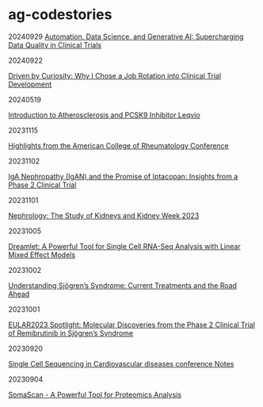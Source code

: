 # ag-codestories

20240929
[Automation, Data Science, and Generative AI: Supercharging Data Quality in Clinical Trials](./vignettes/AG012_DS_AI_Aut_clinical_trials.md)

20240922

[Driven by Curiosity: Why I Chose a Job Rotation into Clinical Trial Development](./vignettes/AG011_Driven_by_Curiosity.md)

20240519

[Introduction to Atherosclerosis and PCSK9 Inhibitor Leqvio](./vignettes/AG010_intro_atherosclerosis_leqvio.md)

20231115 

[Highlights from the American College of Rheumatology Conference](./vignettes/AG009_ACR2023_remarks.md)

20231102

[IgA Nephropathy (IgAN) and the Promise of Iptacopan: Insights from a Phase 2 Clinical Trial](./vignettes/AG008_LNP023_IgAN.md)

20231101

[Nephrology: The Study of Kidneys and Kidney Week 2023](./vignettes/AG007_kidney_week_2023.md)

20231005

[Dreamlet: A Powerful Tool for Single Cell RNA-Seq Analysis with Linear Mixed Effect Models](./vignettes/AG005_dreamlet_ad.md)

20231002

[Understanding Sjögren’s Syndrome: Current Treatments and the Road Ahead](./vignettes/AG004_sjd_treatment_strategy.md)

20231001

[EULAR2023 Spotlight: Molecular Discoveries from the Phase 2 Clinical Trial of Remibrutinib in Sjögren’s Syndrome](./vignettes/AG003_EULAR2023_remibrutinib_SjD.md)

20230920

[Single Cell Sequencing in Cardiovascular diseases conference Notes](./vignettes/AG002_GEMseq_notes.md)

20230904

[SomaScan - A Powerful Tool for Proteomics Analysis](https://medium.com/@grioni.andrea/somascan-a-powerful-tool-for-proteomics-analysis-dc3481374436)
